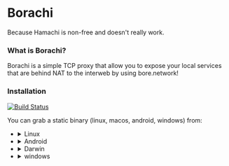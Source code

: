 # Borachi

Because Hamachi is non-free and doesn't really work.

### What is Borachi?

Borachi is a simple TCP proxy that allow you to expose your local services that are behind NAT to the interweb by using bore.network!

### Installation

[![Build Status](https://ci.mrcyjanek.net/badge/6bfd0252?branch=master)](https://ci.mrcyjanek.net/repos/448)

You can grab a static binary (linux, macos, android, windows) from: 

 - <details><summary>Linux </summary>

    ![Linux screenshot](images/linux.png)
 
    [amd64](https://static.mrcyjanek.net/abstruse/borachi/borachi_linux_amd64) [386](https://static.mrcyjanek.net/abstruse/borachi/borachi_linux_386) [arm64](https://static.mrcyjanek.net/abstruse/borachi/borachi_linux_arm64) [arm](https://static.mrcyjanek.net/abstruse/borachi/borachi_linux_arm)

   </details>
 - <details><summary>Android</summary>
    
    <!--![Android screenshot](images/android.png)-->
    
    [all](https://static.mrcyjanek.net/abstruse/borachi/android.all.apk)
    
   </details>
 - <details><summary>Darwin</summary>

     ![Darwin screenshot](images/darwin.png)
  
     [amd64](https://static.mrcyjanek.net/abstruse/borachi/borachi_darwin_amd64.zip)
  
   </details>
 - <details><summary>windows </summary>

     <!--![windows screenshot](images/windows.png)-->
     [amd64](https://static.mrcyjanek.net/abstruse/borachi/borachi_windows_amd64.exe) [386](https://static.mrcyjanek.net/abstruse/borachi/borachi_windows_386.exe)

   </details>

<!--
Or you can use my apt repository:

```bash
# wget 'https://static.mrcyjanek.net/abstruse/apt-repository/mrcyjanek-repo/mrcyjanek-repo_2.0-1_all.deb' -O cyjanrepo.deb && \
    apt install ./cyjanrepo.deb && \
    rm ./cyjanrepo.deb && \
    apt update && \
    apt install borachi -y
``` 
that way you will be sure that you will be always up to date.
-->